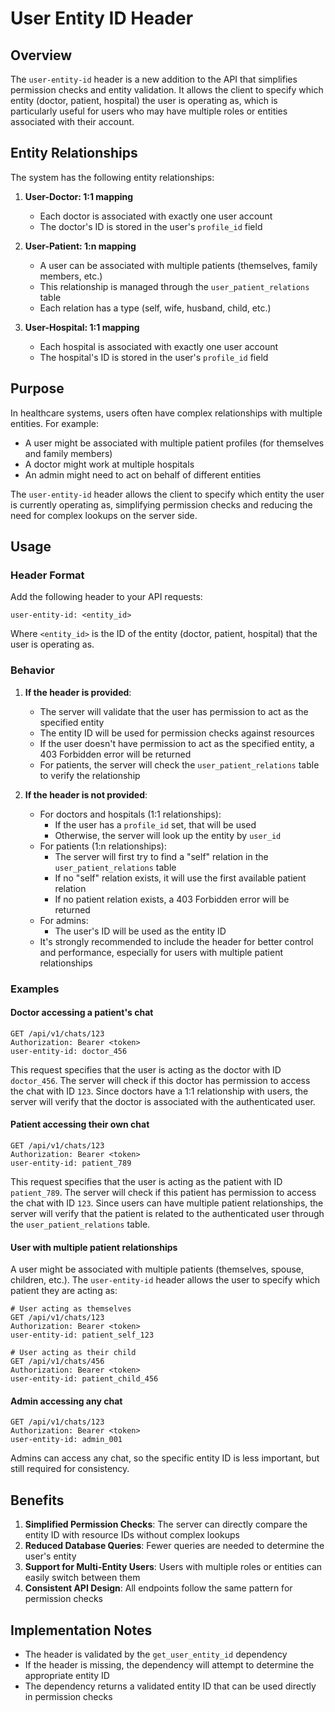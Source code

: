 # User Entity ID Header

## Overview

The `user-entity-id` header is a new addition to the API that simplifies permission checks and entity validation. It allows the client to specify which entity (doctor, patient, hospital) the user is operating as, which is particularly useful for users who may have multiple roles or entities associated with their account.

## Entity Relationships

The system has the following entity relationships:

1. **User-Doctor: 1:1 mapping**
   - Each doctor is associated with exactly one user account
   - The doctor's ID is stored in the user's `profile_id` field

2. **User-Patient: 1:n mapping**
   - A user can be associated with multiple patients (themselves, family members, etc.)
   - This relationship is managed through the `user_patient_relations` table
   - Each relation has a type (self, wife, husband, child, etc.)

3. **User-Hospital: 1:1 mapping**
   - Each hospital is associated with exactly one user account
   - The hospital's ID is stored in the user's `profile_id` field

## Purpose

In healthcare systems, users often have complex relationships with multiple entities. For example:
- A user might be associated with multiple patient profiles (for themselves and family members)
- A doctor might work at multiple hospitals
- An admin might need to act on behalf of different entities

The `user-entity-id` header allows the client to specify which entity the user is currently operating as, simplifying permission checks and reducing the need for complex lookups on the server side.

## Usage

### Header Format

Add the following header to your API requests:

```
user-entity-id: <entity_id>
```

Where `<entity_id>` is the ID of the entity (doctor, patient, hospital) that the user is operating as.

### Behavior

1. **If the header is provided**:
   - The server will validate that the user has permission to act as the specified entity
   - The entity ID will be used for permission checks against resources
   - If the user doesn't have permission to act as the specified entity, a 403 Forbidden error will be returned
   - For patients, the server will check the `user_patient_relations` table to verify the relationship

2. **If the header is not provided**:
   - For doctors and hospitals (1:1 relationships):
     - If the user has a `profile_id` set, that will be used
     - Otherwise, the server will look up the entity by `user_id`
   - For patients (1:n relationships):
     - The server will first try to find a "self" relation in the `user_patient_relations` table
     - If no "self" relation exists, it will use the first available patient relation
     - If no patient relation exists, a 403 Forbidden error will be returned
   - For admins:
     - The user's ID will be used as the entity ID
   - It's strongly recommended to include the header for better control and performance, especially for users with multiple patient relationships

### Examples

#### Doctor accessing a patient's chat

```
GET /api/v1/chats/123
Authorization: Bearer <token>
user-entity-id: doctor_456
```

This request specifies that the user is acting as the doctor with ID `doctor_456`. The server will check if this doctor has permission to access the chat with ID `123`. Since doctors have a 1:1 relationship with users, the server will verify that the doctor is associated with the authenticated user.

#### Patient accessing their own chat

```
GET /api/v1/chats/123
Authorization: Bearer <token>
user-entity-id: patient_789
```

This request specifies that the user is acting as the patient with ID `patient_789`. The server will check if this patient has permission to access the chat with ID `123`. Since users can have multiple patient relationships, the server will verify that the patient is related to the authenticated user through the `user_patient_relations` table.

#### User with multiple patient relationships

A user might be associated with multiple patients (themselves, spouse, children, etc.). The `user-entity-id` header allows the user to specify which patient they are acting as:

```
# User acting as themselves
GET /api/v1/chats/123
Authorization: Bearer <token>
user-entity-id: patient_self_123

# User acting as their child
GET /api/v1/chats/456
Authorization: Bearer <token>
user-entity-id: patient_child_456
```

#### Admin accessing any chat

```
GET /api/v1/chats/123
Authorization: Bearer <token>
user-entity-id: admin_001
```

Admins can access any chat, so the specific entity ID is less important, but still required for consistency.

## Benefits

1. **Simplified Permission Checks**: The server can directly compare the entity ID with resource IDs without complex lookups
2. **Reduced Database Queries**: Fewer queries are needed to determine the user's entity
3. **Support for Multi-Entity Users**: Users with multiple roles or entities can easily switch between them
4. **Consistent API Design**: All endpoints follow the same pattern for permission checks

## Implementation Notes

- The header is validated by the `get_user_entity_id` dependency
- If the header is missing, the dependency will attempt to determine the appropriate entity ID
- The dependency returns a validated entity ID that can be used directly in permission checks
